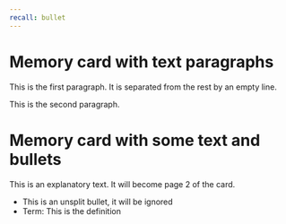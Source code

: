 ```yaml
---
recall: bullet
---
```


# Memory card with text paragraphs

This is the first paragraph.
It is separated from the rest by an empty line.

This is the second paragraph.

# Memory card with some text and bullets

This is an explanatory text. It will become page 2 of the card.

- This is an unsplit bullet, it will be ignored
- Term: This is the definition